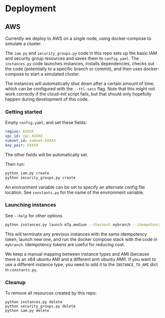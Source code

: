 # Deployment

## AWS

Currently we deploy to AWS on a single node, using docker-compose to simulate a cluster. 

The `iam.py` and `security_groups.py` code in this repo sets up the basic IAM and security group resources 
and saves them to `config.yaml`. The `instances.py` code launches instances, installs dependencies, checks 
out the code (potentially to a specific branch or commit), and then uses docker-compose to start a simulated
cluster.

The instances will automatically shut down after a certain amount of time, which can be configured with the
`--ttl-secs` flag. Note that this might not work correctly if the cloud-init script fails, but that should
only hopefully happen during development of this code.

### Getting started

Empty `config.yaml`, and set these fields:
```yaml
region: XXXXX
vpc_id: vpc-XXXXX
subnet_id: subnet-XXXXX
key_pair: XXXXX
```
The other fields will be automatically set.

Then run:
```bash
python iam.py create
python security_groups.py create
```

An environment variable can be set to specify an alternate config file location. See `constants.py` for the name 
of the environment variable.

### Launching instances

See `--help` for other options
```bash
python instances.py launch m7g.medium --checkout mybranch --idempotency-token mybranch
```
This will terminate any previous instances with the same idempotency token, launch new one, and run the
docker compose stack with the code in `mybranch`. Idempotency tokens are useful for reducing cost.

We keep a manual mapping between instance types and AMI (because there is an x64 ubuntu AMI and a 
different arm ubuntu AMI). If you want to use a different instance type, you need to add it to the
`INSTANCE_TO_AMI` dict in `constants.py`.


### Cleanup

To remove all resources created by this repo:
```
python instances.py delete
python security_groups.py delete
python iam.py delete
```




